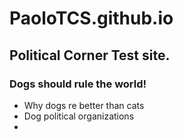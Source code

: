# PaoloTCS.github.io
## Political Corner Test site.
### Dogs should rule the world! 
- Why dogs re better than cats
- Dog political organizations 
- 
